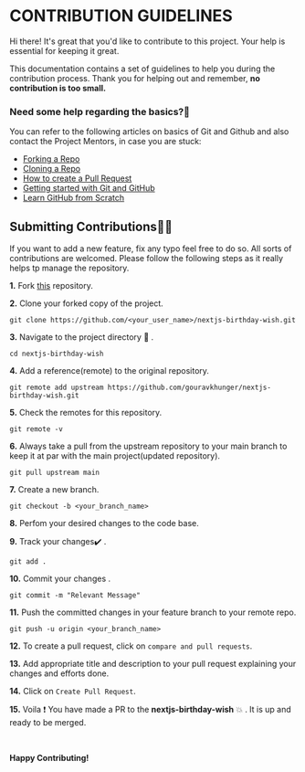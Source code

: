 # CONTRIBUTION GUIDELINES
Hi there! It's great that you'd like to contribute to this project. Your help is essential for keeping it great.

This documentation contains a set of guidelines to help you during the contribution process.
Thank you for helping out and remember, **no contribution is too small.**

### Need some help regarding the basics?🤔

You can refer to the following articles on basics of Git and Github and also contact the Project Mentors,
in case you are stuck:

- [Forking a Repo](https://help.github.com/en/github/getting-started-with-github/fork-a-repo)
- [Cloning a Repo](https://help.github.com/en/desktop/contributing-to-projects/creating-an-issue-or-pull-request)
- [How to create a Pull Request](https://opensource.com/article/19/7/create-pull-request-github)
- [Getting started with Git and GitHub](https://towardsdatascience.com/getting-started-with-git-and-github-6fcd0f2d4ac6)
- [Learn GitHub from Scratch](https://lab.github.com/githubtraining/introduction-to-github)

## Submitting Contributions👩‍💻
If you want to add a new feature, fix any typo feel free to do so. All sorts of contributions are welcomed. Please follow the following steps as it really helps tp manage the repository.

**1.**  Fork [this](https://github.com/gouravkhunger/nextjs-birthday-wish) repository.

**2.**  Clone your forked copy of the project.

```
git clone https://github.com/<your_user_name>/nextjs-birthday-wish.git
```

**3.** Navigate to the project directory :file_folder: .

```
cd nextjs-birthday-wish
```

**4.** Add a reference(remote) to the original repository.

```
git remote add upstream https://github.com/gouravkhunger/nextjs-birthday-wish.git 
```

**5.** Check the remotes for this repository.

```
git remote -v
```

**6.** Always take a pull from the upstream repository to your main branch to keep it at par with the main project(updated repository).

```
git pull upstream main
```

**7.** Create a new branch.

```
git checkout -b <your_branch_name>
```

**8.** Perfom your desired changes to the code base.

**9.** Track your changes:heavy_check_mark: .

```
git add . 
```

**10.** Commit your changes .

```
git commit -m "Relevant Message"
```

**11.** Push the committed changes in your feature branch to your remote repo.

```
git push -u origin <your_branch_name>
```

**12.** To create a pull request, click on `compare and pull requests`.

**13.** Add appropriate title and description to your pull request explaining your changes and efforts done.

**14.** Click on `Create Pull Request`.


**15.** Voila :exclamation: You have made a PR to the **nextjs-birthday-wish** :boom: . It is up and ready to be merged.

<br />

**Happy Contributing!**
